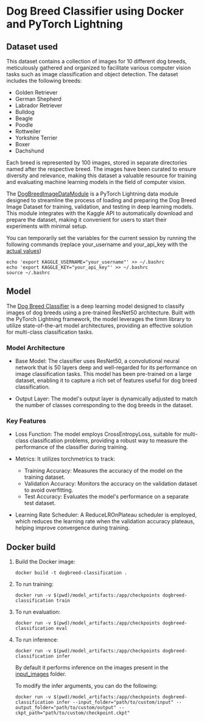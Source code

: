 # Dog Breed Classifier using Docker and PyTorch Lightning

## Dataset used 
This dataset contains a collection of images for 10 different dog breeds, meticulously gathered and organized to facilitate various computer vision tasks such as image classification and object detection. The dataset includes the following breeds:

* Golden Retriever
* German Shepherd
* Labrador Retriever
* Bulldog
* Beagle
* Poodle
* Rottweiler
* Yorkshire Terrier
* Boxer
* Dachshund

Each breed is represented by 100 images, stored in separate directories named after the respective breed. The images have been curated to ensure diversity and relevance, making this dataset a valuable resource for training and evaluating machine learning models in the field of computer vision.

The [DogBreedImageDataModule](https://github.com/mkthoma/pytorch_lightning_docker/blob/main/src/datamodules/dogbreed.py) is a PyTorch Lightning data module designed to streamline the process of loading and preparing the Dog Breed Image Dataset for training, validation, and testing in deep learning models. This module integrates with the Kaggle API to automatically download and prepare the dataset, making it convenient for users to start their experiments with minimal setup.

You can temporarily set the variables for the current session by running the following commands (replace your_username and your_api_key with the [actual values](https://www.kaggle.com/docs/api#interacting-with-datasets))
```
echo 'export KAGGLE_USERNAME="your_username"' >> ~/.bashrc
echo 'export KAGGLE_KEY="your_api_key"' >> ~/.bashrc
source ~/.bashrc
```

## Model
The [Dog Breed Classifier](https://github.com/mkthoma/pytorch_lightning_docker/blob/main/src/models/dogbreed_classifier.py) is a deep learning model designed to classify images of dog breeds using a pre-trained ResNet50 architecture. Built with the PyTorch Lightning framework, the model leverages the timm library to utilize state-of-the-art model architectures, providing an effective solution for multi-class classification tasks.

### Model Architecture
* Base Model: The classifier uses ResNet50, a convolutional neural network that is 50 layers deep and well-regarded for its performance on image classification tasks. This model has been pre-trained on a large dataset, enabling it to capture a rich set of features useful for dog breed classification.

* Output Layer: The model's output layer is dynamically adjusted to match the number of classes corresponding to the dog breeds in the dataset.

### Key Features
* Loss Function: The model employs CrossEntropyLoss, suitable for multi-class classification problems, providing a robust way to measure the performance of the classifier during training.

* Metrics: It utilizes torchmetrics to track:

    * Training Accuracy: Measures the accuracy of the model on the training dataset.
    * Validation Accuracy: Monitors the accuracy on the validation dataset to avoid overfitting.
    * Test Accuracy: Evaluates the model's performance on a separate test dataset.

* Learning Rate Scheduler: A ReduceLROnPlateau scheduler is employed, which reduces the learning rate when the validation accuracy plateaus, helping improve convergence during training.

## Docker build

1. Build the Docker image:

    ```
    docker build -t dogbreed-classification .
    ```

2. To run training:
    ```
    docker run -v $(pwd)/model_artifacts:/app/checkpoints dogbreed-classification train
    ```

3. To run evaluation:
    ```
    docker run -v $(pwd)/model_artifacts:/app/checkpoints dogbreed-classification eval
    ```

4. To run inference:
    ```
    docker run -v $(pwd)/model_artifacts:/app/checkpoints dogbreed-classification infer
    ```
    
    By default it performs inference on the images present in the [input_images](https://github.com/mkthoma/pytorch_lightning_docker/tree/main/model_artifacts/input_images) folder.

    To modify the infer arguments, you can do the following:
    
    ```
    docker run -v $(pwd)/model_artifacts:/app/checkpoints dogbreed-classification infer --input_folder="path/to/custom/input" --output_folder="path/to/custom/output" --ckpt_path="path/to/custom/checkpoint.ckpt"
    ```

